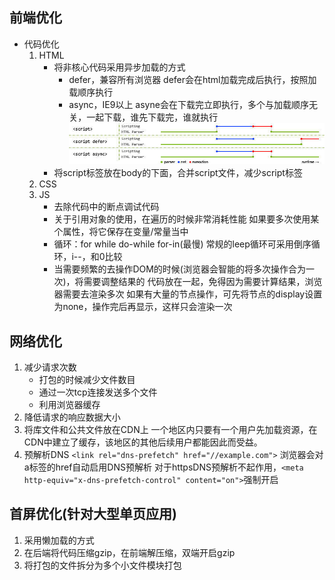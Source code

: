 ## 前端优化
- 代码优化
  1. HTML
     - 将非核心代码采用异步加载的方式
       - defer，兼容所有浏览器
         defer会在html加载完成后执行，按照加载顺序执行  
       - async，IE9以上
         asyne会在下载完立即执行，多个与加载顺序无关，一起下载，谁先下载完，谁就执行
         ![](./script) 
     - 将script标签放在body的下面，合并script文件，减少script标签
  2. CSS
  3. JS
     - 去除代码中的断点调试代码
     - 关于引用对象的使用，在遍历的时候非常消耗性能
       如果要多次使用某个属性，将它保存在变量/常量当中 
     - 循环：for while do-while for-in(最慢)
       常规的leep循环可采用倒序循环，i--，和0比较 
     - 当需要频繁的去操作DOM的时候(浏览器会智能的将多次操作合为一次)，将需要调整结果的   代码放在一起，免得因为需要计算结果，浏览器需要去渲染多次
       如果有大量的节点操作，可先将节点的display设置为none，操作完后再显示，这样只会渲染一次 

## 网络优化
1. 减少请求次数
   - 打包的时候减少文件数目
   - 通过一次tcp连接发送多个文件
   - 利用浏览器缓存
2. 降低请求的响应数据大小
3. 将库文件和公共文件放在CDN上
   一个地区内只要有一个用户先加载资源，在CDN中建立了缓存，该地区的其他后续用户都能因此而受益。
4. 预解析DNS
   `<link rel="dns-prefetch" href="//example.com">`
   浏览器会对a标签的href自动启用DNS预解析
   对于httpsDNS预解析不起作用，`<meta http-equiv="x-dns-prefetch-control" content="on">`强制开启

## 首屏优化(针对大型单页应用)
1. 采用懒加载的方式
2. 在后端将代码压缩gzip，在前端解压缩，双端开启gzip
3. 将打包的文件拆分为多个小文件模块打包